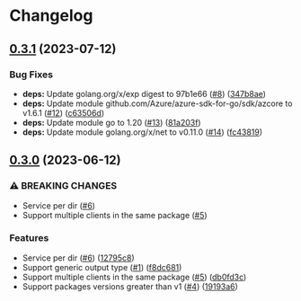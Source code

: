 # Changelog

## [0.3.1](https://github.com/cloudquery/codegen/compare/v0.3.0...v0.3.1) (2023-07-12)


### Bug Fixes

* **deps:** Update golang.org/x/exp digest to 97b1e66 ([#8](https://github.com/cloudquery/codegen/issues/8)) ([347b8ae](https://github.com/cloudquery/codegen/commit/347b8ae0f4376d64f22b0069387394c320d12cef))
* **deps:** Update module github.com/Azure/azure-sdk-for-go/sdk/azcore to v1.6.1 ([#12](https://github.com/cloudquery/codegen/issues/12)) ([c63506d](https://github.com/cloudquery/codegen/commit/c63506dba34d6805b4b6f37641fa35d8fe7b0662))
* **deps:** Update module go to 1.20 ([#13](https://github.com/cloudquery/codegen/issues/13)) ([81a203f](https://github.com/cloudquery/codegen/commit/81a203f8e85f5df7831a6225877a2ecb87a21e73))
* **deps:** Update module golang.org/x/net to v0.11.0 ([#14](https://github.com/cloudquery/codegen/issues/14)) ([fc43819](https://github.com/cloudquery/codegen/commit/fc4381909aeae42acf3575f94bbd3cc91379def6))

## [0.3.0](https://github.com/cloudquery/codegen/compare/v0.2.1...v0.3.0) (2023-06-12)


### ⚠ BREAKING CHANGES

* Service per dir ([#6](https://github.com/cloudquery/codegen/issues/6))
* Support multiple clients in the same package ([#5](https://github.com/cloudquery/codegen/issues/5))

### Features

* Service per dir ([#6](https://github.com/cloudquery/codegen/issues/6)) ([12795c8](https://github.com/cloudquery/codegen/commit/12795c8b2c33d472ac98b5414eb472354271aa8c))
* Support generic output type ([#1](https://github.com/cloudquery/codegen/issues/1)) ([f8dc681](https://github.com/cloudquery/codegen/commit/f8dc681bb622426abdc9cb5569fdf82865566337))
* Support multiple clients in the same package ([#5](https://github.com/cloudquery/codegen/issues/5)) ([db0fd3c](https://github.com/cloudquery/codegen/commit/db0fd3c9aca787936d11210a1d2c8a380032d58a))
* Support packages versions greater than v1 ([#4](https://github.com/cloudquery/codegen/issues/4)) ([19193a6](https://github.com/cloudquery/codegen/commit/19193a6ffd5681796a02f56b6b776e08707e44e1))
